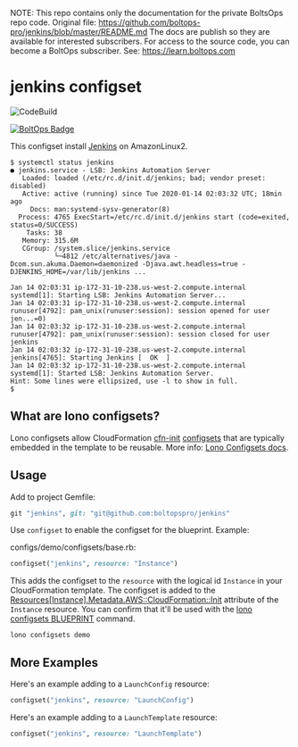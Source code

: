 <!-- note marker start -->
NOTE: This repo contains only the documentation for the private BoltsOps repo code.
Original file: https://github.com/boltops-pro/jenkins/blob/master/README.md
The docs are publish so they are available for interested subscribers.
For access to the source code, you can become a BoltOps subscriber.
See: https://learn.boltops.com

<!-- note marker end -->

# jenkins configset

![CodeBuild](https://codebuild.us-west-2.amazonaws.com/badges?uuid=eyJlbmNyeXB0ZWREYXRhIjoiMHhWS3NaREIvbHdVNDlnS0ltTmR6V1pXeGg0QjNNWG5zZU03bDBTYmR3NlZ6ejh1SWtKUzB1RW1ZNUNMQ29NR1M3eDhhOFVERVJxQXloU0RoaGU4NmdVPSIsIml2UGFyYW1ldGVyU3BlYyI6InAxV3gzc1BCNVM2a1BtdG4iLCJtYXRlcmlhbFNldFNlcmlhbCI6MX0%3D&branch=master)

[![BoltOps Badge](https://img.boltops.com/boltops/badges/boltops-badge.png)](https://www.boltops.com)

This configset install [Jenkins](https://jenkins.io/) on AmazonLinux2.

    $ systemctl status jenkins
    ● jenkins.service - LSB: Jenkins Automation Server
       Loaded: loaded (/etc/rc.d/init.d/jenkins; bad; vendor preset: disabled)
       Active: active (running) since Tue 2020-01-14 02:03:32 UTC; 18min ago
         Docs: man:systemd-sysv-generator(8)
      Process: 4765 ExecStart=/etc/rc.d/init.d/jenkins start (code=exited, status=0/SUCCESS)
        Tasks: 38
       Memory: 315.6M
       CGroup: /system.slice/jenkins.service
               └─4812 /etc/alternatives/java -Dcom.sun.akuma.Daemon=daemonized -Djava.awt.headless=true -DJENKINS_HOME=/var/lib/jenkins ...

    Jan 14 02:03:31 ip-172-31-10-238.us-west-2.compute.internal systemd[1]: Starting LSB: Jenkins Automation Server...
    Jan 14 02:03:31 ip-172-31-10-238.us-west-2.compute.internal runuser[4792]: pam_unix(runuser:session): session opened for user jen...=0)
    Jan 14 02:03:32 ip-172-31-10-238.us-west-2.compute.internal runuser[4792]: pam_unix(runuser:session): session closed for user jenkins
    Jan 14 02:03:32 ip-172-31-10-238.us-west-2.compute.internal jenkins[4765]: Starting Jenkins [  OK  ]
    Jan 14 02:03:32 ip-172-31-10-238.us-west-2.compute.internal systemd[1]: Started LSB: Jenkins Automation Server.
    Hint: Some lines were ellipsized, use -l to show in full.
    $

## What are lono configsets?

Lono configsets allow CloudFormation [cfn-init](https://docs.aws.amazon.com/AWSCloudFormation/latest/UserGuide/cfn-init.html) [configsets](https://docs.aws.amazon.com/AWSCloudFormation/latest/UserGuide/aws-resource-init.html) that are typically embedded in the template to be reusable.  More info: [Lono Configsets docs](https://lono.cloud/docs/configsets/).

## Usage

Add to project Gemfile:

```ruby
git "jenkins", git: "git@github.com:boltopspro/jenkins"
```

Use `configset` to enable the configset for the blueprint.  Example:

configs/demo/configsets/base.rb:

```ruby
configset("jenkins", resource: "Instance")
```

This adds the configset to the `resource` with the logical id `Instance` in your CloudFormation template.  The configset is added to the [Resources[Instance].Metadata.AWS::CloudFormation::Init](https://docs.aws.amazon.com/AWSCloudFormation/latest/UserGuide/aws-resource-init.html) attribute of the `Instance` resource.  You can confirm that it'll be used with the [lono configsets BLUEPRINT](https://lono.cloud/reference/lono-configsets/) command.

    lono configsets demo

## More Examples

Here's an example adding to a `LaunchConfig` resource:

```ruby
configset("jenkins", resource: "LaunchConfig")
```

Here's an example adding to a `LaunchTemplate` resource:

```ruby
configset("jenkins", resource: "LaunchTemplate")
```
